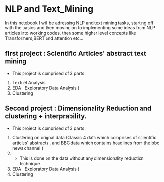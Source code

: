 # NLP and Text_Mining


In this notebook I will be adressing NLP and text mining tasks, starting off with the basics and then moving on to implementing some ideas from NLP articles into working codes. then some higher level concepts like Transformers,BERT and attention etc...

## first project : Scientific Articles' abstract text mining 

- This project is comprised of 3 parts:
1. Textuel Analysis 
2. EDA ( Exploratory Data Analysis )
3. Clustering



## Second project : Dimensionality Reduction and clustering + interprability.

- This project is comprised of 3 parts:
1. Clustering on orignal data (Classic 4 data which comprises of scientific articles' abstracts , and BBC data which contains headlines from the bbc news channel )
2. + This is done on the data without any dimensionality reduction technique 
3. EDA ( Exploratory Data Analysis )
4. Clustering

